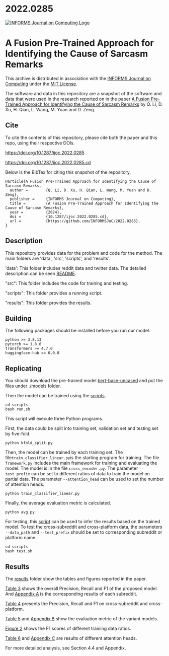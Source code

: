 # 2022.0285

[![INFORMS Journal on Computing Logo](https://INFORMSJoC.github.io/logos/INFORMS_Journal_on_Computing_Header.jpg)](https://pubsonline.informs.org/journal/ijoc)

# A Fusion Pre-Trained Approach for Identifying the Cause of Sarcasm Remarks

This archive is distributed in association with the [INFORMS Journal on
Computing](https://pubsonline.informs.org/journal/ijoc) under the [MIT License](LICENSE).

The software and data in this repository are a snapshot of the software and data
that were used in the research reported on in the paper 
[A Fusion Pre-Trained Approach for Identifying the Cause of Sarcasm Remarks](https://doi.org/10.1287/ijoc.2022.0285.cd) by Q. Li, D. Xu, H. Qian, L. Wang, M. Yuan and D. Zeng. 

## Cite

To cite the contents of this repository, please cite both the paper and this repo, using their respective DOIs.

https://doi.org/10.1287/ijoc.2022.0285

https://doi.org/10.1287/ijoc.2022.0285.cd

Below is the BibTex for citing this snapshot of the repository.

```
@article{A Fusion Pre-Trained Approach for Identifying the Cause of Sarcasm Remarks,
  author =        {Q. Li, D. Xu, H. Qian, L. Wang, M. Yuan and D. Zeng},
  publisher =     {INFORMS Journal on Computing},
  title =         {A Fusion Pre-Trained Approach for Identifying the Cause of Sarcasm Remarks},
  year =          {2024},
  doi =           {10.1287/ijoc.2022.0285.cd},
  url =           {https://github.com/INFORMSJoC/2022.0285},
}  
```

## Description

This repository provides data for the problem and code for the method. The main folders are 'data', 'src', 'scripts', and 'results'.

'data': This folder includes reddit data and twitter data. The detailed description can be seen [README](./data/README.md).

"src": This folder includes the code for training and testing.

"scripts": This folder provides a running script.

"results": This folder provides the results.

## Building

The following packages should be installed before you run our model.

```
python >= 3.8.13
pytorch >= 1.8.0
transformers >= 4.7.0
huggingface-hub >= 0.0.8
```

## Replicating

You should download the pre-trained model [bert-base-uncased](https://huggingface.co/google-bert/bert-base-uncased) and put the files under ./models folder.

Then the model can be trained using the [scripts](/scripts). 

```
cd scripts
bash run.sh
```

This script will execute three Python programs.

First, the data could be split into training set, validation set and testing set by five-fold.

```
python kfold_split.py
```

Then, the model can be trained by each training set. The file`train_classifier_linear.py`is the starting program for training. The file `framework.py` includes the main framework for training and evaluating the model. The model is in the file `cross_encoder.py`. The parameter `--test_prefix` can be set to different ratios of data to train the model on partial data. The parameter `--attention_head` can be used to set the number of attention heads.

```
python train_classifier_linear.py
```

 Finally, the average evaluation metric is calculated.

```
python avg.py
```

For testing, this [script](./scripts/test.sh) can be used to infer the results based on the trained model. To test the cross-subreddit and cross-platform data, the parameters `--data_path` and `--test_prefix` should be set to corresponding subreddit or platform name.

```
cd scripts
bash test.sh
```

## Results

The [results](/results)  folder show the tables and figures reported in the paper. 

[Table 3](./results/Table_3.png) shows the overall Precision, Recall and F1 of the proposed model. And [Appendix A](./results/Appendix_A.png) is the corresponding results of each subreddit.

[Table 4](./results/Table_4.png) presents the Precision, Recall and F1 on cross-subreddit and cross-platform. 

[Table 5](./results/Table_5.png) and [Appendix B](./results/Appendix_B.png)  show the evaluation metric of the variant models. 

[Figure 2](./results/Figure_2.png) shows the  F1 scores of different training data ratios.

[Table 6](./results/Table_6.png)  and [Appendix C](./results/Appendix_C.png) are results of different attention heads.

For more detailed analysis, see Section 4.4 and Appendix.  
